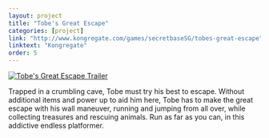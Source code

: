 ```yaml
---
layout: project
title: "Tobe's Great Escape"
categories: [project]
link: "http://www.kongregate.com/games/secretbaseSG/tobes-great-escape"
linktext: "Kongregate"
order: 5
---
```

[![Tobe's Great Escape Trailer](http://img.youtube.com/vi/2iZBAgvvlEA/maxresdefault.jpg)](http://www.youtube.com/watch?v=2iZBAgvvlEA)

Trapped in a crumbling cave, Tobe must try his best to escape. Without additional items and power up to aid him here, Tobe has to make the great escape with his wall maneuver, running and jumping from all over, while collecting treasures and rescuing animals. Run as far as you can, in this addictive endless platformer.